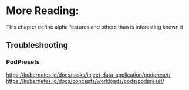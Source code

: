 # More Reading:

This chapter define alpha features and others than is interesting known it

## Troubleshooting

### PodPresets

https://kubernetes.io/docs/tasks/inject-data-application/podpreset/
https://kubernetes.io/docs/concepts/workloads/pods/podpreset/

